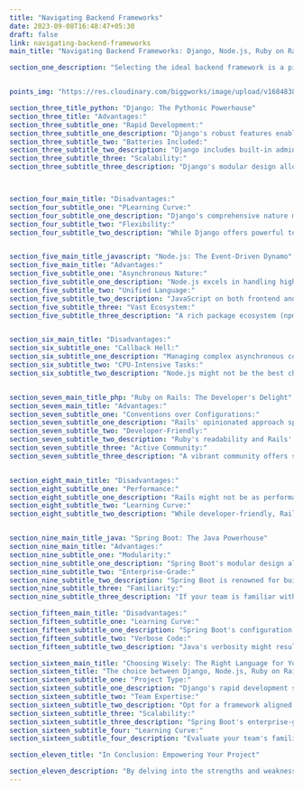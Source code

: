```yaml
---
title: "Navigating Backend Frameworks"
date: 2023-09-08T16:48:47+05:30
draft: false
link: navigating-backend-frameworks
main_title: "Navigating Backend Frameworks: Django, Node.js, Ruby on Rails, or Spring Boot?"

section_one_description: "Selecting the ideal backend framework is a pivotal decision in web development. This article delves into the advantages and disadvantages of four prominent options: Django, Node.js, Ruby on Rails, and Spring Boot. By understanding their unique features, developers can make informed decisions that align with their project's goals."


points_img: "https://res.cloudinary.com/biggworks/image/upload/v1684838348/Group_11544_lwrsg0.png"

section_three_title_python: "Django: The Pythonic Powerhouse"
section_three_title: "Advantages:"
section_three_subtitle_one: "Rapid Development:"
section_three_subtitle_one_description: "Django's robust features enable fast development, particularly for data-driven applications."
section_three_subtitle_two: "Batteries Included:"
section_three_subtitle_two_description: "Django includes built-in admin panels, authentication systems, and an ORM for seamless database operations."
section_three_subtitle_three: "Scalability:"
section_three_subtitle_three_description: "Django's modular design allows for scalability, making it suitable for projects of various sizes."



section_four_main_title: "Disadvantages:"
section_four_subtitle_one: "PLearning Curve:"
section_four_subtitle_one_description: "Django's comprehensive nature might require a learning curve for newcomers."
section_four_subtitle_two: "Flexibility:"
section_four_subtitle_two_description: "While Django offers powerful tools, it might limit flexibility for unique use cases."


section_five_main_title_javascript: "Node.js: The Event-Driven Dynamo"
section_five_main_title: "Advantages:"
section_five_subtitle_one: "Asynchronous Nature:"
section_five_subtitle_one_description: "Node.js excels in handling high concurrency and real-time interactions."
section_five_subtitle_two: "Unified Language:"
section_five_subtitle_two_description: "JavaScript on both frontend and backend (Node.js) promotes uniformity in codebase."
section_five_subtitle_three: "Vast Ecosystem:"
section_five_subtitle_three_description: "A rich package ecosystem (npm) and frameworks like Express.js expedite development."


section_six_main_title: "Disadvantages:"
section_six_subtitle_one: "Callback Hell:"
section_six_subtitle_one_description: "Managing complex asynchronous code might lead to callback hell."
section_six_subtitle_two: "CPU-Intensive Tasks:"
section_six_subtitle_two_description: "Node.js might not be the best choice for CPU-bound tasks."


section_seven_main_title_php: "Ruby on Rails: The Developer's Delight"
section_seven_main_title: "Advantages:"
section_seven_subtitle_one: "Conventions over Configurations:"
section_seven_subtitle_one_description: "Rails' opinionated approach speeds up development through automated configurations."
section_seven_subtitle_two: "Developer-Friendly:"
section_seven_subtitle_two_description: "Ruby's readability and Rails' intuitive design make it an ideal choice for developers."
section_seven_subtitle_three: "Active Community:"
section_seven_subtitle_three_description: "A vibrant community offers support, plugins, and extensions."


section_eight_main_title: "Disadvantages:"
section_eight_subtitle_one: "Performance:"
section_eight_subtitle_one_description: "Rails might not be as performant as some other frameworks for certain tasks."
section_eight_subtitle_two: "Learning Curve:"
section_eight_subtitle_two_description: "While developer-friendly, Rails might require adaptation for developers experienced in other languages."


section_nine_main_title_java: "Spring Boot: The Java Powerhouse"
section_nine_main_title: "Advantages:"
section_nine_subtitle_one: "Modularity:"
section_nine_subtitle_one_description: "Spring Boot's modular design allows developers to select components as needed."
section_nine_subtitle_two: "Enterprise-Grade:"
section_nine_subtitle_two_description: "Spring Boot is renowned for building robust and scalable enterprise applications."
section_nine_subtitle_three: "Familiarity:"
section_nine_subtitle_three_description: "If your team is familiar with Java, Spring Boot provides a familiar environment."

section_fifteen_main_title: "Disadvantages:"
section_fifteen_subtitle_one: "Learning Curve:"
section_fifteen_subtitle_one_description: "Spring Boot's configuration and annotations might require a learning curve."
section_fifteen_subtitle_two: "Verbose Code:"
section_fifteen_subtitle_two_description: "Java's verbosity might result in longer code compared to some other languages."

section_sixteen_main_title: "Choosing Wisely: The Right Language for Your Project"
section_sixteen_title: "The choice between Django, Node.js, Ruby on Rails, and Spring Boot depends on your project's nature, your team's expertise, and your desired development speed. Consider these factors:"   
section_sixteen_subtitle_one: "Project Type:"
section_sixteen_subtitle_one_description: "Django's rapid development suits data-driven applications, while Node.js excels in real-time interactions."
section_sixteen_subtitle_two: "Team Expertise:"
section_sixteen_subtitle_two_description: "Opt for a framework aligned with your team's proficiency to expedite development."
section_sixteen_subtitle_three: "Scalability:"
section_sixteen_subtitle_three_description: "Spring Boot's enterprise-grade capabilities might be advantageous for larger projects."
section_sixteen_subtitle_four: "Learning Curve:"
section_sixteen_subtitle_four_description: "Evaluate your team's familiarity with the chosen framework's languages and technologies."

section_eleven_title: "In Conclusion: Empowering Your Project"

section_eleven_description: "By delving into the strengths and weaknesses of Django, Node.js, Ruby on Rails, and Spring Boot, developers can make an educated decision that best serves their project's needs. Each framework offers a distinct approach, catering to different development preferences and project requirements. Embrace the framework that aligns with your team's skills and your project's objectives, setting the stage for a successful backend development journey."
---
```


